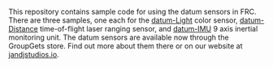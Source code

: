 This repository contains sample code for using the datum sensors in FRC.  There are three samples, one each for the [datum-Light][1] color sensor, [datum-Distance][2] time-of-flight laser ranging sensor, and [datum-IMU][3] 9 axis inertial monitoring unit.  The datum sensors are available now through the GroupGets store.  Find out more about them there or on our website at [jandjstudios.io](https://jandjstudios.io).



[1]: https://store.groupgets.com/collections/datum-sensors/products/datum-light

[2]: https://store.groupgets.com/collections/datum-sensors/products/datum-distance

[3]: https://store.groupgets.com/collections/datum-sensors/products/datum-imu
